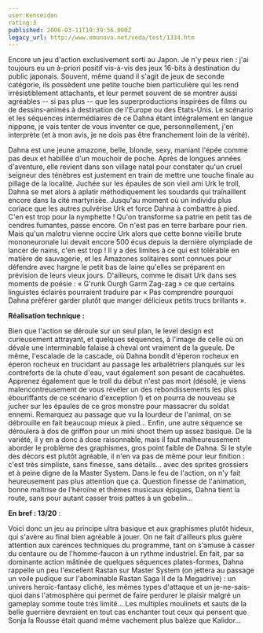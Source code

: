 ```yaml
---
user:Kenseiden
rating:3
published: 2006-03-11T19:39:56.000Z
legacy_url: http://www.emunova.net/veda/test/1334.htm
---
```

Encore un jeu d'action exclusivement sorti au Japon. Je n'y peux rien : j'ai toujours eu un à-priori positif vis-à-vis des jeux 16-bits à destination du public japonais. Souvent, même quand il s'agit de jeux de seconde catégorie, ils possèdent une petite touche bien particulière qui les rend irrésistiblement attachants, et leur permet souvent de se montrer aussi agréables -- si pas plus -- que les superproductions inspirées de films ou de dessins-animés à destination de l'Europe ou des Etats-Unis. Le scénario et les séquences intermédiaires de ce Dahna étant intégralement en langue nippone, je vais tenter de vous inventer ce que, personnellement, j'en interprète (et à mon avis, je ne dois pas être franchement loin de la vérité).   

  

Dahna est une jeune amazone, belle, blonde, sexy, maniant l'épée comme pas deux et habillée d'un mouchoir de poche. Après de longues années d'aventure, elle revient dans son village natal pour constater qu'un cruel seigneur des ténèbres est justement en train de mettre une touche finale au pillage de la localité. Juchée sur les épaules de son vieil ami Urk le troll, Dahna se met alors à aplatir méthodiquement les soudards qui traînaillent encore dans la cité martyrisée. Jusqu'au moment où un individu plus coriace que les autres pulvérise Urk et force Dahna à combattre à pied. C'en est trop pour la nymphette ! Qu'on transforme sa patrie en petit tas de cendres fumantes, passe encore. On n'est pas en terre barbare pour rien. Mais qu'un malotru vienne occire Urk alors que cette bonne vieille brute mononeuronale lui devait encore 500 écus depuis la dernière olympiade de lancer de nains, c'en est trop ! Il y a des limites à ce qui est tolérable en matière de sauvagerie, et les Amazones solitaires sont connues pour défendre avec hargne le petit bas de laine qu'elles se préparent en prévision de leurs vieux jours. D'ailleurs, comme le disait Urk dans ses moments de poésie : « G'runk Ourgh Garm Zag-zag » ce que certains linguistes éclairés pourraient traduire par « Pas comprendre pourquoi Dahna préférer garder plutôt que manger délicieux petits trucs brillants ».  

  

**Réalisation technique :**   

Bien que l'action se déroule sur un seul plan, le level design est curieusement attrayant, et quelques séquences, à l'image de celle où on dévale une interminable falaise à cheval ont vraiment de la gueule. De même, l'escalade de la cascade, où Dahna bondit d'éperon rocheux en éperon rocheux en trucidant au passage les arbalétriers planqués sur les contreforts de la chute d'eau, vaut également son pesant de cacahuètes. Apprenez également que le troll du début n'est pas mort (désolé, je viens malencontreusement de vous révéler un des rebondissements les plus ébouriffants de ce scénario d'exception !) et on pourra de nouveau se jucher sur les épaules de ce gros monstre pour massacrer du soldat ennemi. Remarquez au passage que vu la lourdeur de l'animal, on se débrouille en fait beaucoup mieux à pied... Enfin, une autre séquence se déroulera à dos de griffon pour un mini shoot them up assez basique. De la variété, il y en a donc à dose raisonnable, mais il faut malheureusement aborder le problème des graphismes, gros point faible de Dahna. Si le style des décors est plutôt agréable, il n'en va pas de même pour leur finition : c'est très simpliste, sans finesse, sans détails... avec des sprites grossiers et à peine digne de la Master System. Dans le feu de l'action, on n'y fait heureusement pas plus attention que ça. Question finesse de l'animation, bonne maîtrise de l'héroïne et thèmes musicaux épiques, Dahna tient la route, sans pour autant casser trois pattes à un gobelin...  

  

**En bref : 13/20** :  

Voici donc un jeu au principe ultra basique et aux graphismes plutôt hideux, qui s'avère au final bien agréable à jouer. On ne fait d'ailleurs plus guère attention aux carences techniques du programme, tant on s'amuse à casser du centaure ou de l'homme-faucon à un rythme industriel. En fait, par sa dominante action mâtinée de quelques séquences plates-formes, Dahna rappelle un peu l'excellent Rastan sur Master System (on jettera au passage un voile pudique sur l'abominable Rastan Saga II de la Megadrive) : un univers heroïc-fantasy cliché, les mêmes types d'attaque et un je-ne-sais-quoi dans l'atmosphère qui permet de faire perdurer le plaisir malgré un gameplay somme toute très limité... Les multiples moulinets et sauts de la belle guerrière devraient en tout cas enchanter tout ceux qui pensent que Sonja la Rousse était quand même vachement plus balèze que Kalidor...